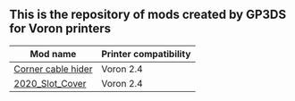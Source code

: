 ## This is the repository of mods created by GP3DS for Voron printers

Mod name | Printer compatibility  
--- | --- 
[Corner cable hider](https://github.com/GP3DS/Voron-Mods/tree/main/Corner_cable_Hiders) | Voron 2.4 
[2020_Slot_Cover](https://github.com/GP3DS/Voron-Mods/tree/main/2020_Slot_Cover) | Voron 2.4


